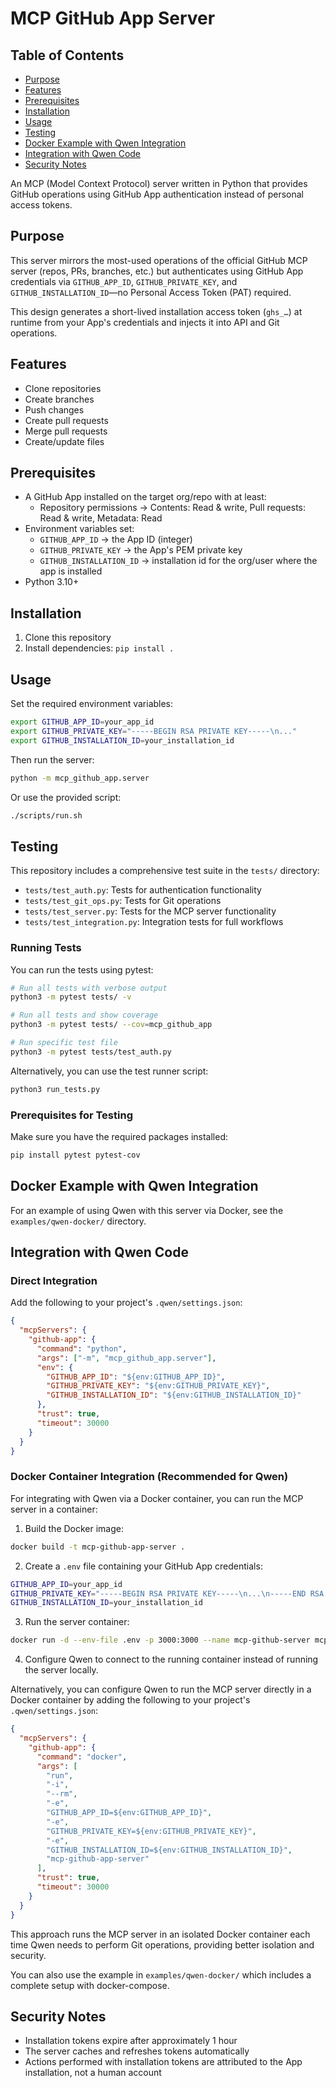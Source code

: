 # MCP GitHub App Server

## Table of Contents
- [Purpose](#purpose)
- [Features](#features)
- [Prerequisites](#prerequisites)
- [Installation](#installation)
- [Usage](#usage)
- [Testing](#testing)
- [Docker Example with Qwen Integration](#docker-example-with-qwen-integration)
- [Integration with Qwen Code](#integration-with-qwen-code)
- [Security Notes](#security-notes)

An MCP (Model Context Protocol) server written in Python that provides GitHub operations using GitHub App authentication instead of personal access tokens.

## Purpose

This server mirrors the most-used operations of the official GitHub MCP server (repos, PRs, branches, etc.) but authenticates using GitHub App credentials via `GITHUB_APP_ID`, `GITHUB_PRIVATE_KEY`, and `GITHUB_INSTALLATION_ID`—no Personal Access Token (PAT) required.

This design generates a short-lived installation access token (`ghs_…`) at runtime from your App's credentials and injects it into API and Git operations.

## Features

- Clone repositories
- Create branches
- Push changes
- Create pull requests
- Merge pull requests
- Create/update files

## Prerequisites

- A GitHub App installed on the target org/repo with at least:
  - Repository permissions → Contents: Read & write, Pull requests: Read & write, Metadata: Read
- Environment variables set:
  - `GITHUB_APP_ID` → the App ID (integer)
  - `GITHUB_PRIVATE_KEY` → the App's PEM private key
  - `GITHUB_INSTALLATION_ID` → installation id for the org/user where the app is installed
- Python 3.10+

## Installation

1. Clone this repository
2. Install dependencies: `pip install .`

## Usage

Set the required environment variables:

```bash
export GITHUB_APP_ID=your_app_id
export GITHUB_PRIVATE_KEY="-----BEGIN RSA PRIVATE KEY-----\n..."
export GITHUB_INSTALLATION_ID=your_installation_id
```

Then run the server:

```bash
python -m mcp_github_app.server
```

Or use the provided script:

```bash
./scripts/run.sh
```

## Testing

This repository includes a comprehensive test suite in the `tests/` directory:

- `tests/test_auth.py`: Tests for authentication functionality
- `tests/test_git_ops.py`: Tests for Git operations
- `tests/test_server.py`: Tests for the MCP server functionality
- `tests/test_integration.py`: Integration tests for full workflows

### Running Tests

You can run the tests using pytest:
```bash
# Run all tests with verbose output
python3 -m pytest tests/ -v

# Run all tests and show coverage
python3 -m pytest tests/ --cov=mcp_github_app

# Run specific test file
python3 -m pytest tests/test_auth.py
```

Alternatively, you can use the test runner script:
```bash
python3 run_tests.py
```

### Prerequisites for Testing
Make sure you have the required packages installed:
```bash
pip install pytest pytest-cov
```

## Docker Example with Qwen Integration

For an example of using Qwen with this server via Docker, see the `examples/qwen-docker/` directory.

## Integration with Qwen Code

### Direct Integration
Add the following to your project's `.qwen/settings.json`:

```json
{
  "mcpServers": {
    "github-app": {
      "command": "python",
      "args": ["-m", "mcp_github_app.server"],
      "env": {
        "GITHUB_APP_ID": "${env:GITHUB_APP_ID}",
        "GITHUB_PRIVATE_KEY": "${env:GITHUB_PRIVATE_KEY}",
        "GITHUB_INSTALLATION_ID": "${env:GITHUB_INSTALLATION_ID}"
      },
      "trust": true,
      "timeout": 30000
    }
  }
}
```

### Docker Container Integration (Recommended for Qwen)
For integrating with Qwen via a Docker container, you can run the MCP server in a container:

1. Build the Docker image:
```bash
docker build -t mcp-github-app-server .
```

2. Create a `.env` file containing your GitHub App credentials:
```bash
GITHUB_APP_ID=your_app_id
GITHUB_PRIVATE_KEY="-----BEGIN RSA PRIVATE KEY-----\n...\n-----END RSA PRIVATE KEY-----"
GITHUB_INSTALLATION_ID=your_installation_id
```

3. Run the server container:
```bash
docker run -d --env-file .env -p 3000:3000 --name mcp-github-server mcp-github-app-server
```

4. Configure Qwen to connect to the running container instead of running the server locally.

Alternatively, you can configure Qwen to run the MCP server directly in a Docker container by adding the following to your project's `.qwen/settings.json`:

```json
{
  "mcpServers": {
    "github-app": {
      "command": "docker",
      "args": [
        "run",
        "-i",
        "--rm",
        "-e", 
        "GITHUB_APP_ID=${env:GITHUB_APP_ID}",
        "-e",
        "GITHUB_PRIVATE_KEY=${env:GITHUB_PRIVATE_KEY}",
        "-e",
        "GITHUB_INSTALLATION_ID=${env:GITHUB_INSTALLATION_ID}",
        "mcp-github-app-server"
      ],
      "trust": true,
      "timeout": 30000
    }
  }
}
```

This approach runs the MCP server in an isolated Docker container each time Qwen needs to perform Git operations, providing better isolation and security.

You can also use the example in `examples/qwen-docker/` which includes a complete setup with docker-compose.

## Security Notes

- Installation tokens expire after approximately 1 hour
- The server caches and refreshes tokens automatically
- Actions performed with installation tokens are attributed to the App installation, not a human account